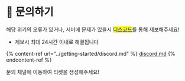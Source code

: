 # 📧 문의하기

해당 위키의 오류가 있거나, 서버에 문제가 있을시 [<mark style="color:blue;">디스코드</mark>](../getting-started/discord.md)를 통해 제보해주세요!

* 제보시 최대 24시간 이내로 해결됩니다

{% content-ref url="../getting-started/discord.md" %}
[discord.md](../getting-started/discord.md)
{% endcontent-ref %}

문의 채널에 이동하여 티켓을 생성해주세요!
